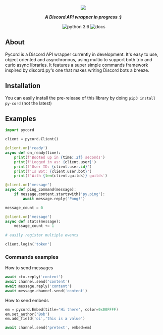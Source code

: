 <div align="center">
        <p> <img src="https://i.imgur.com/tDy4yb4.png"/> </p>
        <p><i><b>A Discord API wrapper in progress :)</b></i></p>
	<p> 
		<a href="https://discord.gg/Q8kuctn"><img src="https://discordapp.com/api/guilds/363717307660369921/embed.png" alt="" /></a>
		<img src="https://img.shields.io/badge/python-3.6-brightgreen.svg" alt="python 3.6" />
		<img src="https://readthedocs.org/projects/pycord/badge/?version=dev" alt="docs" /></a>
	</p>
</div> 

## About
Pycord is a Discord API wrapper currently in development. It's easy to use, object oriented and asynchronous, using multio to support both trio and curio async libraries. It features a super simple commands framework inspired by discord.py's one that makes writing Discord bots a breeze.

## Installation
You can easily install the pre-release of this library by doing `pip3 install py-cord` (not the latest)

## Examples

```py
import pycord

client = pycord.Client()

@client.on('ready')
async def on_ready(time):
    print(f'Booted up in {time:.2f} seconds')
    print(f'Logged in as: {client.user}')
    print(f'User ID: {client.user.id}')
    print(f'Is Bot: {client.user.bot}')
    print(f'With {len(client.guilds)} guilds')

@client.on('message')
async def ping_command(message):
    if message.content.startswith('py.ping'):
        await message.reply('Pong!')

message_count = 0

@client.on('message')
async def stats(message):
    message_count += 1
 
# easily register multiple events

client.login('token')
```

### Commands examples

How to send messages
```py
await ctx.reply('content')
await channel.send('content')
await message.reply('content')
await message.channel.send('content')
```

How to send embeds
```py
em = pycord.Embed(title='Hi there', color=0x00FFFF)
em.set_author('Bob')
em.add_field('oi','this is a value')

await channel.send('pretext', embed=em)
```

